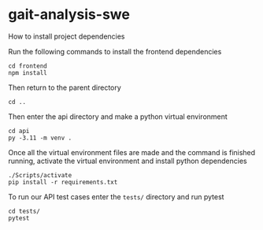 # gait-analysis-swe

How to install project dependencies

Run the following commands to install the frontend dependencies

```shell
cd frontend
npm install
```

Then return to the parent directory

```shell
cd ..
```

Then enter the api directory and make a python virtual environment

```shell
cd api
py -3.11 -m venv .
```

Once all the virtual environment files are made and the command is finished running, activate the virtual environment and install python dependencies

```shell
./Scripts/activate
pip install -r requirements.txt
```

To run our API test cases enter the `tests/` directory and run pytest

```shell
cd tests/
pytest
```
